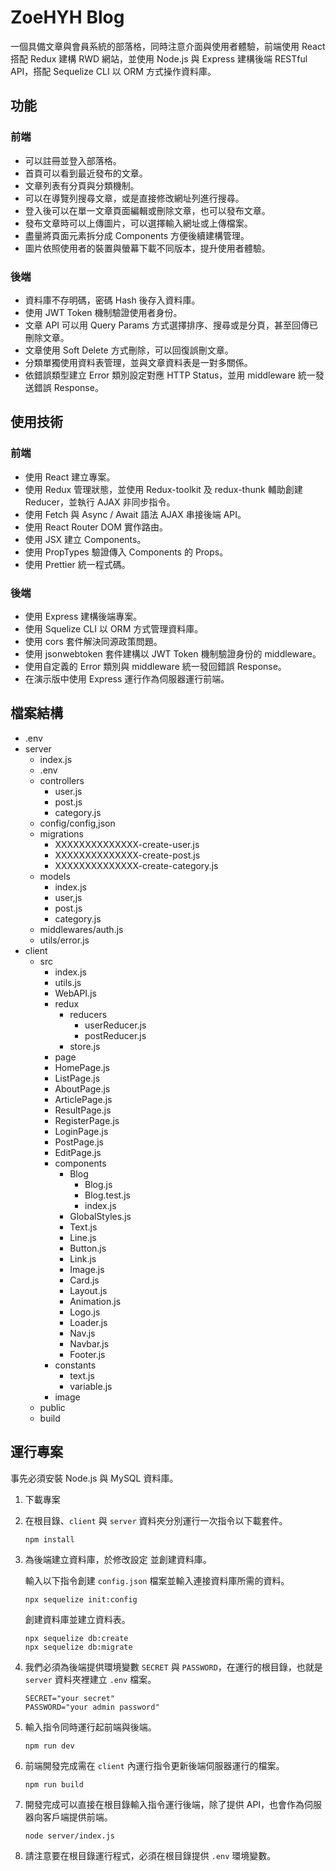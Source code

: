 # **ZoeHYH Blog**
一個具備文章與會員系統的部落格，同時注意介面與使用者體驗，前端使用 React 搭配 Redux 建構 RWD 網站，並使用 Node.js 與 Express 建構後端 RESTful API，搭配 Sequelize CLI 以 ORM 方式操作資料庫。

## **功能**
### **前端**
- 可以註冊並登入部落格。
- 首頁可以看到最近發布的文章。
- 文章列表有分頁與分類機制。
- 可以在導覽列搜尋文章，或是直接修改網址列進行搜尋。
- 登入後可以在單一文章頁面編輯或刪除文章，也可以發布文章。
- 發布文章時可以上傳圖片，可以選擇輸入網址或上傳檔案。
- 盡量將頁面元素拆分成 Components 方便後續建構管理。
- 圖片依照使用者的裝置與螢幕下載不同版本，提升使用者體驗。

### **後端**
- 資料庫不存明碼，密碼 Hash 後存入資料庫。
- 使用 JWT Token 機制驗證使用者身份。
- 文章 API 可以用 Query Params 方式選擇排序、搜尋或是分頁，甚至回傳已刪除文章。
- 文章使用 Soft Delete 方式刪除，可以回復誤刪文章。
- 分類單獨使用資料表管理，並與文章資料表是一對多關係。
- 依錯誤類型建立 Error 類別設定對應 HTTP Status，並用 middleware 統一發送錯誤 Response。

## **使用技術**
### **前端**
- 使用 React 建立專案。
- 使用 Redux 管理狀態，並使用 Redux-toolkit 及 redux-thunk 輔助創建 Reducer，並執行 AJAX 非同步指令。
- 使用 Fetch 與 Async / Await 語法 AJAX 串接後端 API。
- 使用 React Router DOM 實作路由。
- 使用 JSX 建立 Components。
- 使用 PropTypes 驗證傳入 Components 的 Props。
- 使用 Prettier 統一程式碼。

### **後端**
- 使用 Express 建構後端專案。
- 使用 Squelize CLI 以 ORM 方式管理資料庫。
- 使用 cors 套件解決同源政策問題。
- 使用 jsonwebtoken 套件建構以 JWT Token 機制驗證身份的 middleware。
- 使用自定義的 Error 類別與 middleware 統一發回錯誤 Response。
- 在演示版中使用 Express 運行作為伺服器運行前端。

## 檔案結構
- .env
- server
  - index.js
  - .env
  - controllers
    - user.js
    - post.js
    - category.js
  - config/config,json
  - migrations
    - XXXXXXXXXXXXXX-create-user.js
    - XXXXXXXXXXXXXX-create-post.js
    - XXXXXXXXXXXXXX-create-category.js
  - models
    - index.js
    - user,js
    - post.js
    - category.js
  - middlewares/auth.js
  - utils/error.js
- client
  - src
    - index.js
    - utils.js
    - WebAPI.js
    - redux
      - reducers
        - userReducer.js
        - postReducer.js
      - store.js
    - page
     - HomePage.js
     - ListPage.js
     - AboutPage.js
     - ArticlePage.js
     - ResultPage.js
     - RegisterPage.js
     - LoginPage.js
     - PostPage.js
     - EditPage.js
    - components
      - Blog
        - Blog.js
        - Blog.test.js
        - index.js
      - GlobalStyles.js
      - Text.js
      - Line.js
      - Button.js
      - Link.js
      - Image.js
      - Card.js
      - Layout.js
      - Animation.js
      - Logo.js
      - Loader.js
      - Nav.js
      - Navbar.js
      - Footer.js
    - constants
      - text.js
      - variable.js
    - image
  - public
  - build

## 運行專案
事先必須安裝 Node.js 與 MySQL 資料庫。
1. 下載專案
2. 在根目錄、`client` 與 `server` 資料夾分別運行一次指令以下載套件。
    ```
    npm install
    ```
3. 為後端建立資料庫，於修改設定 並創建資料庫。
    
    輸入以下指令創建 `config.json` 檔案並輸入連接資料庫所需的資料。
    ```
    npx sequelize init:config
    ```
    創建資料庫並建立資料表。
    ```
    npx sequelize db:create
    npx sequelize db:migrate
    ```
4. 我們必須為後端提供環境變數 `SECRET` 與 `PASSWORD`，在運行的根目錄，也就是 `server` 資料夾裡建立 `.env` 檔案。
    ```
    SECRET="your secret"
    PASSWORD="your admin password"
    ```
5. 輸入指令同時運行起前端與後端。
    ```
    npm run dev
    ```
6. 前端開發完成需在 `client` 內運行指令更新後端伺服器運行的檔案。
    ```
    npm run build
    ```
7. 開發完成可以直接在根目錄輸入指令運行後端，除了提供 API，也會作為伺服器向客戶端提供前端。
    ```
    node server/index.js
    ```
8. 請注意要在根目錄運行程式，必須在根目錄提供 `.env` 環境變數。
